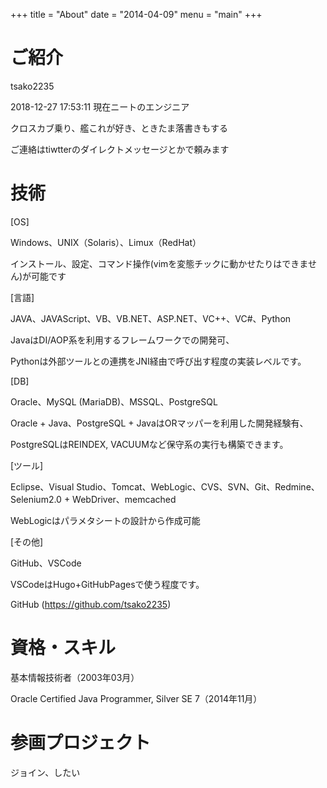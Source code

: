 +++
title = "About"
date = "2014-04-09"
menu = "main"
+++

# ご紹介

tsako2235

2018-12-27 17:53:11 現在ニートのエンジニア

クロスカブ乗り、艦これが好き、ときたま落書きもする

ご連絡はtiwtterのダイレクトメッセージとかで頼みます

# 技術

[OS]  

Windows、UNIX（Solaris）、Limux（RedHat）

インストール、設定、コマンド操作(vimを変態チックに動かせたりはできません)が可能です

[言語]  

JAVA、JAVAScript、VB、VB.NET、ASP.NET、VC++、VC#、Python  

JavaはDI/AOP系を利用するフレームワークでの開発可、  

Pythonは外部ツールとの連携をJNI経由で呼び出す程度の実装レベルです。  

[DB]  

Oracle、MySQL (MariaDB)、MSSQL、PostgreSQL  

Oracle + Java、PostgreSQL + JavaはORマッパーを利用した開発経験有、  

PostgreSQLはREINDEX, VACUUMなど保守系の実行も構築できます。  

[ツール]  

Eclipse、Visual Studio、Tomcat、WebLogic、CVS、SVN、Git、Redmine、Selenium2.0 + WebDriver、memcached

WebLogicはパラメタシートの設計から作成可能  

[その他]  

GitHub、VSCode

VSCodeはHugo+GitHubPagesで使う程度です。  

GitHub (https://github.com/tsako2235)

# 資格・スキル

基本情報技術者（2003年03月）  

Oracle Certified Java Programmer, Silver SE 7（2014年11月）  

# 参画プロジェクト

ジョイン、したい

<!-- 
Hugo is a static site engine written in Go.


It makes use of a variety of open source projects including:

* [Cobra](https://github.com/spf13/cobra)
* [Viper](https://github.com/spf13/viper)
* [J Walter Weatherman](https://github.com/spf13/jWalterWeatherman)
* [Cast](https://github.com/spf13/cast)

Learn more and contribute on [GitHub](https://github.com/spf13).

## Setup

Some fun facts about [Hugo](http://gohugo.io/):

* Built in [Go](http://golang.org/)
* Loosely inspired by [Jekyll](http://jekyllrb.com/)
* Primarily developed by [spf13](http://spf13.com/) on the train while commuting to and from Manhattan.
* Coded in [Vim](http://vim.org) using [spf13-vim](http://vim.spf13.com/)

Have questions or suggestions? Feel free to [open an issue on GitHub](https://github.com/spf13/hugo/issues/new) or [ask me on Twitter](https://twitter.com/spf13).

Thanks for reading! -->
